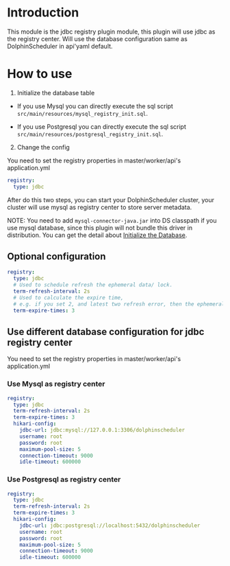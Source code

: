# Introduction

This module is the jdbc registry plugin module, this plugin will use jdbc as the registry center. Will use the database configuration same as DolphinScheduler in api'yaml default.

# How to use

1. Initialize the database table

- If you use Mysql you can directly execute the sql script `src/main/resources/mysql_registry_init.sql`.

- If you use Postgresql you can directly execute the sql script `src/main/resources/postgresql_registry_init.sql`.

2. Change the config

You need to set the registry properties in master/worker/api's application.yml

```yaml
registry:
  type: jdbc
```

After do this two steps, you can start your DolphinScheduler cluster, your cluster will use mysql as registry center to
store server metadata.

NOTE: You need to add `mysql-connector-java.jar` into DS classpath if you use mysql database, since this plugin will not bundle this driver in distribution.
You can get the detail about <a href="https://dolphinscheduler.apache.org/en-us/docs/3.1.2/guide/installation/pseudo-cluster">Initialize the Database</a>.

## Optional configuration

```yaml
registry:
  type: jdbc
  # Used to schedule refresh the ephemeral data/ lock.
  term-refresh-interval: 2s
  # Used to calculate the expire time,
  # e.g. if you set 2, and latest two refresh error, then the ephemeral data/lock will be expire.
  term-expire-times: 3
```

## Use different database configuration for jdbc registry center

You need to set the registry properties in master/worker/api's application.yml

### Use Mysql as registry center

```yaml
registry:
  type: jdbc
  term-refresh-interval: 2s
  term-expire-times: 3
  hikari-config:
    jdbc-url: jdbc:mysql://127.0.0.1:3306/dolphinscheduler
    username: root
    password: root
    maximum-pool-size: 5
    connection-timeout: 9000
    idle-timeout: 600000
```

### Use Postgresql as registry center

```yaml
registry:
  type: jdbc
  term-refresh-interval: 2s
  term-expire-times: 3
  hikari-config:
    jdbc-url: jdbc:postgresql://localhost:5432/dolphinscheduler
    username: root
    password: root
    maximum-pool-size: 5
    connection-timeout: 9000
    idle-timeout: 600000
```

